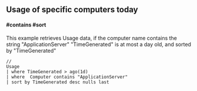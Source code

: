 ## Usage of specific computers today
#### #contains #sort
<!-- article_id: 3107‎2017‏‎03827032 -->

This example retrieves Usage data, if the computer name contains the string "ApplicationServer"
"TimeGenerated" is at most a day old, and sorted by "TimeGenerated"

```OQL
//
Usage
| where TimeGenerated > ago(1d)
| where  Computer contains "ApplicationServer" 
| sort by TimeGenerated desc nulls last
```
